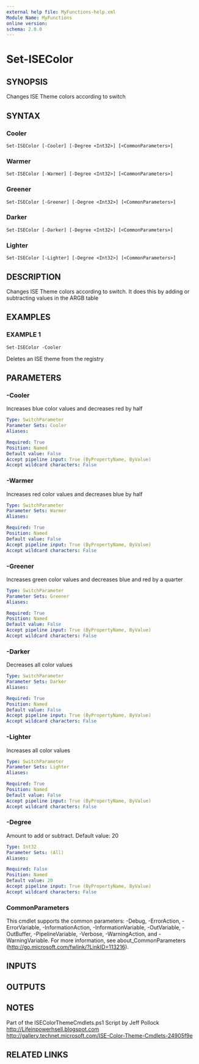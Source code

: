 ```yaml
---
external help file: MyFunctions-help.xml
Module Name: MyFunctions
online version:
schema: 2.0.0
---
```


# Set-ISEColor

## SYNOPSIS
Changes ISE Theme colors according to switch

## SYNTAX

### Cooler
```
Set-ISEColor [-Cooler] [-Degree <Int32>] [<CommonParameters>]
```

### Warmer
```
Set-ISEColor [-Warmer] [-Degree <Int32>] [<CommonParameters>]
```

### Greener
```
Set-ISEColor [-Greener] [-Degree <Int32>] [<CommonParameters>]
```

### Darker
```
Set-ISEColor [-Darker] [-Degree <Int32>] [<CommonParameters>]
```

### Lighter
```
Set-ISEColor [-Lighter] [-Degree <Int32>] [<CommonParameters>]
```

## DESCRIPTION
Changes ISE Theme colors according to switch.
It does this
by adding or subtracting values in the ARGB table

## EXAMPLES

### EXAMPLE 1
```
Set-ISEColor -Cooler
```

Deletes an ISE theme from the registry

## PARAMETERS

### -Cooler
Increases blue color values and decreases red by half

```yaml
Type: SwitchParameter
Parameter Sets: Cooler
Aliases:

Required: True
Position: Named
Default value: False
Accept pipeline input: True (ByPropertyName, ByValue)
Accept wildcard characters: False
```

### -Warmer
Increases red color values and decreases blue by half

```yaml
Type: SwitchParameter
Parameter Sets: Warmer
Aliases:

Required: True
Position: Named
Default value: False
Accept pipeline input: True (ByPropertyName, ByValue)
Accept wildcard characters: False
```

### -Greener
Increases green color values and decreases blue and red by a quarter

```yaml
Type: SwitchParameter
Parameter Sets: Greener
Aliases:

Required: True
Position: Named
Default value: False
Accept pipeline input: True (ByPropertyName, ByValue)
Accept wildcard characters: False
```

### -Darker
Decreases all color values

```yaml
Type: SwitchParameter
Parameter Sets: Darker
Aliases:

Required: True
Position: Named
Default value: False
Accept pipeline input: True (ByPropertyName, ByValue)
Accept wildcard characters: False
```

### -Lighter
Increases all color values

```yaml
Type: SwitchParameter
Parameter Sets: Lighter
Aliases:

Required: True
Position: Named
Default value: False
Accept pipeline input: True (ByPropertyName, ByValue)
Accept wildcard characters: False
```

### -Degree
Amount to add or subtract.
Default value: 20

```yaml
Type: Int32
Parameter Sets: (All)
Aliases:

Required: False
Position: Named
Default value: 20
Accept pipeline input: True (ByPropertyName, ByValue)
Accept wildcard characters: False
```

### CommonParameters
This cmdlet supports the common parameters: -Debug, -ErrorAction, -ErrorVariable, -InformationAction, -InformationVariable, -OutVariable, -OutBuffer, -PipelineVariable, -Verbose, -WarningAction, and -WarningVariable.
For more information, see about_CommonParameters (http://go.microsoft.com/fwlink/?LinkID=113216).

## INPUTS

## OUTPUTS

## NOTES
Part of the ISEColorThemeCmdlets.ps1 Script by Jeff Pollock
http://Lifeinpowerhsell.blogspot.com
http://gallery.technet.microsoft.com/ISE-Color-Theme-Cmdlets-24905f9e

## RELATED LINKS
